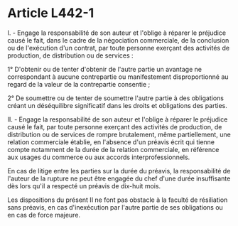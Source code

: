 # Article L442-1

<p>I. - Engage la responsabilité de son auteur et l'oblige à réparer le préjudice causé le fait, dans le cadre de la négociation commerciale, de la conclusion ou de l'exécution d'un contrat, par toute personne exerçant des activités de production, de distribution ou de services :</p><p> 1° D'obtenir ou de tenter d'obtenir de l'autre partie un avantage ne correspondant à aucune contrepartie ou manifestement disproportionné au regard de la valeur de la contrepartie consentie ;</p><p> 2° De soumettre ou de tenter de soumettre l'autre partie à des obligations créant un déséquilibre significatif dans les droits et obligations des parties.</p><p> II. - Engage la responsabilité de son auteur et l'oblige à réparer le préjudice causé le fait, par toute personne exerçant des activités de production, de distribution ou de services de rompre brutalement, même partiellement, une relation commerciale établie, en l'absence d'un préavis écrit qui tienne compte notamment de la durée de la relation commerciale, en référence aux usages du commerce ou aux accords interprofessionnels.</p><p> En cas de litige entre les parties sur la durée du préavis, la responsabilité de l'auteur de la rupture ne peut être engagée du chef d'une durée insuffisante dès lors qu'il a respecté un préavis de dix-huit mois.</p><p> Les dispositions du présent II ne font pas obstacle à la faculté de résiliation sans préavis, en cas d'inexécution par l'autre partie de ses obligations ou en cas de force majeure.</p>